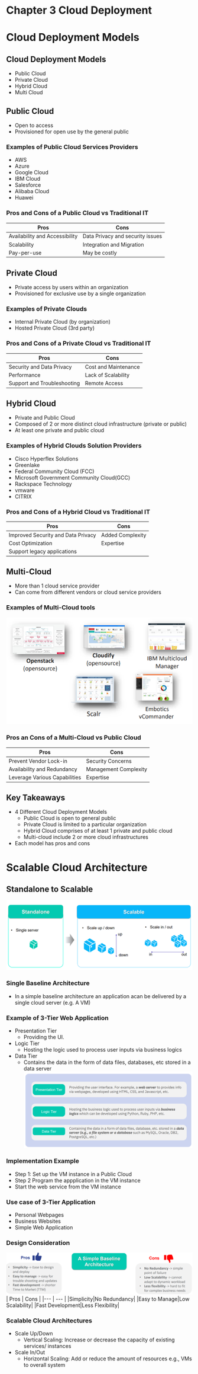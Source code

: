 # Chapter 3 Cloud Deployment
# Cloud Deployment Models
## Cloud Deployment Models
* Public Cloud
* Private Cloud
* Hybrid Cloud
* Multi Cloud
## Public Cloud
* Open to access
* Provisioned for open use by the general public
### Examples of Public Cloud Services Providers
* AWS
* Azure
* Google Cloud
* IBM Cloud
* Salesforce
* Alibaba Cloud
* Huawei
### Pros and Cons of a Public Cloud vs Traditional IT
| Pros | Cons |
|--- | --- |
| Availability and Accessibility | Data Privacy and security issues|
| Scalability | Integration and Migration |
| Pay-per-use | May be costly|
## Private Cloud
* Private access by users within an organization
* Provisioned for exclusive use by a single organization
### Examples of Private Clouds
* Internal Private Cloud (by organization)
* Hosted Private Cloud (3rd party)
### Pros and Cons of a Private Cloud vs Traditional IT
| Pros | Cons |
|--- | --- |
| Security and Data Privacy | Cost and Maintenance|
| Performance | Lack of Scalability |
| Support and Troubleshooting | Remote Access |
## Hybrid Cloud
* Private and Public Cloud
* Composed of 2 or more distinct cloud infrastructure (private or public)
* At least one private and public cloud
### Examples of Hybrid Clouds Solution Providers
* Cisco Hyperflex Solutions
* Greenlake
* Federal Community Cloud (FCC)
* Microsoft Government Community Cloud(GCC)
* Rackspace Technology
* vmware
* CITRIX
### Pros and Cons of a Hybrid Cloud vs Traditional IT
| Pros | Cons |
|--- | --- |
| Improved Security and Data Privacy |Added Complexity|
| Cost Optimization |Expertise|
|Support legacy applications||
## Multi-Cloud
* More than 1 cloud service provider
* Can come from different vendors or cloud service providers
### Examples of Multi-Cloud tools
![](ImageAssets/Cpt3.1.png)
### Pros an Cons of a Multi-Cloud vs Public Cloud
| Pros | Cons |
|--- | --- |
|Prevent Vendor Lock-in|Security Concerns|
|Availability and Redundancy|Management Complexity|
|Leverage Various Capabilities|Expertise|
## Key Takeaways
* 4 Different Cloud Deployment Models
  * Public Cloud is open to general public
  * Private Cloud is limited to a particular organization
  * Hybrid Cloud comprises of at least 1 private and public cloud
  * Multi-cloud include 2 or more cloud infrastructures
* Each model has pros and cons
# Scalable Cloud Architecture
## Standalone to Scalable
![](ImageAssets/Cpt3.2.png)
### Single Baseline Architecture
* In a simple baseline architecture an application acan be delivered by a single cloud server (e.g. A VM)
### Example of 3-Tier Web Application
* Presentation Tier
  * Providing the UI.
* Logic Tier
  * Hosting the logic used to process user inputs via business logics 
* Data Tier
  * Contains the data in the form of data files, databases, etc stored in a data server
![](ImageAssets/Cpt3.3.png)
### Implementation Example
* Step 1: Set up the VM instance in a Public Cloud
* Step 2 Program the appplication in the VM instance
* Start the web service from the VM instance
### Use case of 3-Tier Application
* Personal Webpages
* Business Websites
* Simple Web Application
### Design Consideration
![](ImageAssets/Cpt3.4.png)
| Pros | Cons |
|--- | --- |
|Simplicity|No Redundancy|
|Easy to Manage|Low Scalability|
|Fast Development|Less Flexibility|
### Scalable Cloud Architectures
* Scale Up/Down
  * Vertical Scaling: Increase or decrease the capacity of existing services/ instances
* Scale In/Out
  * Horizontal Scaling: Add or reduce the amount of resources e.g., VMs to overall system
  
